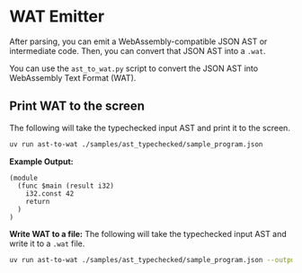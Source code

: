 # WAT Emitter
After parsing, you can emit a WebAssembly-compatible JSON AST or intermediate code. Then, you can convert that JSON AST into a `.wat`. 

You can use the `ast_to_wat.py` script to convert the JSON AST into WebAssembly Text Format (WAT).  

## Print WAT to the screen
The following will take the typechecked input AST and print it to the screen.

```bash
uv run ast-to-wat ./samples/ast_typechecked/sample_program.json
```

**Example Output:**
```wat
(module
  (func $main (result i32)
    i32.const 42
    return
  )
)
```

**Write WAT to a file:**
The following will take the typechecked input AST and write it to a `.wat` file.

```bash
uv run ast-to-wat ./samples/ast_typechecked/sample_program.json --output ./samples/wat/sample_program.wat
```
